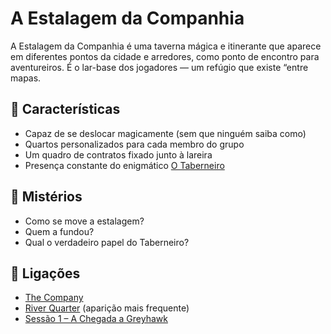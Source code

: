 #  A Estalagem da Companhia

A Estalagem da Companhia é uma taverna mágica e itinerante que aparece em diferentes pontos da cidade e arredores, como ponto de encontro para aventureiros. É o lar-base dos jogadores — um refúgio que existe “entre mapas.

## 🔮 Características

- Capaz de se deslocar magicamente (sem que ninguém saiba como)
- Quartos personalizados para cada membro do grupo
- Um quadro de contratos fixado junto à lareira
- Presença constante do enigmático [O Taberneiro]()

## 🧩 Mistérios

- Como se move a estalagem?
- Quem a fundou?
- Qual o verdadeiro papel do Taberneiro?

## 📎 Ligações

- [The Company]()
- [River Quarter]() (aparição mais frequente)
- [Sessão 1 – A Chegada a Greyhawk]()


















